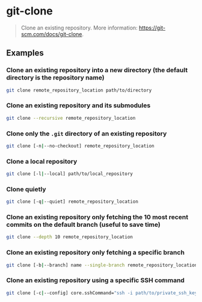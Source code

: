 # git-clone

> Clone an existing repository. More information: <https://git-scm.com/docs/git-clone>.

## Examples

### Clone an existing repository into a new directory (the default directory is the repository name)

```bash
git clone remote_repository_location path/to/directory
```

### Clone an existing repository and its submodules

```bash
git clone --recursive remote_repository_location
```

### Clone only the `.git` directory of an existing repository

```bash
git clone [-n|--no-checkout] remote_repository_location
```

### Clone a local repository

```bash
git clone [-l|--local] path/to/local_repository
```

### Clone quietly

```bash
git clone [-q|--quiet] remote_repository_location
```

### Clone an existing repository only fetching the 10 most recent commits on the default branch (useful to save time)

```bash
git clone --depth 10 remote_repository_location
```

### Clone an existing repository only fetching a specific branch

```bash
git clone [-b|--branch] name --single-branch remote_repository_location
```

### Clone an existing repository using a specific SSH command

```bash
git clone [-c|--config] core.sshCommand="ssh -i path/to/private_ssh_key" remote_repository_location
```

